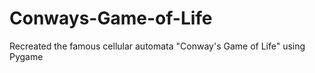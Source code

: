 # Conways-Game-of-Life

Recreated the famous cellular automata "Conway's Game of Life" using Pygame
